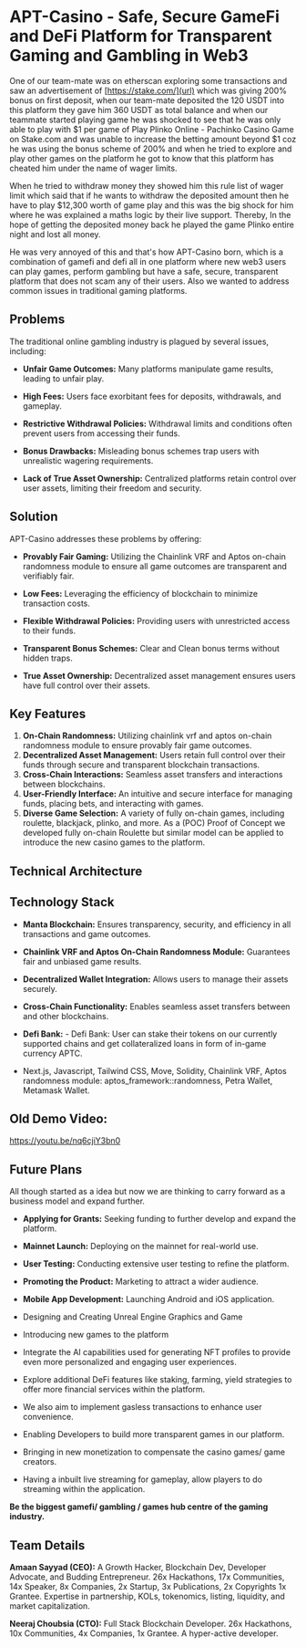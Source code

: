 # APT-Casino - Safe, Secure GameFi and DeFi Platform for Transparent Gaming and Gambling in Web3

One of our team-mate was on etherscan exploring some transactions and saw an advertisement of [https://stake.com/](url) which was giving 200% bonus on first deposit, when our team-mate deposited the 120 USDT into this platform they gave him 360 USDT as total balance and when our teammate started playing game he was shocked to see that he was only able to play with $1 per game of Play Plinko Online - Pachinko Casino Game on Stake.com and was unable to increase the betting amount beyond $1 coz he was using the bonus scheme of 200% and when he tried to explore and play other games on the platform he got to know that this platform has cheated him under the name of wager limits.

When he tried to withdraw money they showed him this rule list of wager limit which said that if he wants to withdraw the deposited amount then he have to play $12,300 worth of game play and this was the big shock for him where he was explained a maths logic by their live support. Thereby, In the hope of getting the deposited money back he played the game Plinko entire night and lost all money.

He was very annoyed of this and that's how APT-Casino born, which is a combination of gamefi and defi all in one platform where new web3 users can play games, perform gambling but have a safe, secure, transparent platform that does not scam any of their users. Also we wanted to address common issues in traditional gaming platforms.

## Problems

The traditional online gambling industry is plagued by several issues, including:
- **Unfair Game Outcomes:** Many platforms manipulate game results, leading to unfair play.

- **High Fees:** Users face exorbitant fees for deposits, withdrawals, and gameplay.

- **Restrictive Withdrawal Policies:** Withdrawal limits and conditions often prevent users from accessing their funds.

- **Bonus Drawbacks:** Misleading bonus schemes trap users with unrealistic wagering requirements.

- **Lack of True Asset Ownership:** Centralized platforms retain control over user assets, limiting their freedom and security.

## Solution

APT-Casino addresses these problems by offering:
- **Provably Fair Gaming:** Utilizing the Chainlink VRF and Aptos on-chain randomness module to ensure all game outcomes are transparent and verifiably fair.

- **Low Fees:** Leveraging the efficiency of blockchain to minimize transaction costs.

- **Flexible Withdrawal Policies:** Providing users with unrestricted access to their funds.

- **Transparent Bonus Schemes:** Clear and Clean bonus terms without hidden traps.

- **True Asset Ownership:** Decentralized asset management ensures users have full control over their assets.

## Key Features

1. **On-Chain Randomness:** Utilizing chainlink vrf and aptos on-chain randomness module to ensure provably fair game outcomes.
2. **Decentralized Asset Management:** Users retain full control over their funds through secure and transparent blockchain transactions.
3. **Cross-Chain Interactions:** Seamless asset transfers and interactions between blockchains.
4. **User-Friendly Interface:** An intuitive and secure interface for managing funds, placing bets, and interacting with games.
5. **Diverse Game Selection:** A variety of fully on-chain games, including roulette, blackjack, plinko, and more. As a (POC) Proof of Concept we developed fully on-chain Roulette but similar model can be applied to introduce the new casino games to the platform.

## Technical Architecture


## Technology Stack

- **Manta Blockchain:** Ensures transparency, security, and efficiency in all transactions and game outcomes.

- **Chainlink VRF and Aptos On-Chain Randomness Module:** Guarantees fair and unbiased game results.

- **Decentralized Wallet Integration:** Allows users to manage their assets securely.

- **Cross-Chain Functionality:** Enables seamless asset transfers between and other blockchains.

- **Defi Bank:** - Defi Bank: User can stake their tokens on our currently supported chains and get collateralized loans in form of in-game currency APTC.

- Next.js, Javascript, Tailwind CSS, Move, Solidity, Chainlink VRF, Aptos randomness module: aptos_framework::randomness, Petra Wallet, Metamask Wallet.

## Old Demo Video:

https://youtu.be/nq6cjiY3bn0

## Future Plans

All though started as a idea but now we are thinking to carry forward as a business model and expand further.

- **Applying for Grants:** Seeking funding to further develop and expand the platform.

- **Mainnet Launch:** Deploying on the mainnet for real-world use.

- **User Testing:** Conducting extensive user testing to refine the platform.

- **Promoting the Product:** Marketing to attract a wider audience.

- **Mobile App Development:** Launching Android and iOS application.

- Designing and Creating Unreal Engine Graphics and Game

- Introducing new games to the platform

- Integrate the AI capabilities used for generating NFT profiles to provide even more personalized and engaging user experiences.

- Explore additional DeFi features like staking, farming, yield strategies to offer more financial services within the platform.

- We also aim to implement gasless transactions to enhance user convenience.

- Enabling Developers to build more transparent games in our platform.

- Bringing in new monetization to compensate the casino games/ game creators.

- Having a inbuilt live streaming for gameplay, allow players to do streaming within the application.

**Be the biggest gamefi/ gambling / games hub centre of the gaming industry.**

## Team Details
**Amaan Sayyad (CEO):** A Growth Hacker, Blockchain Dev, Developer Advocate, and Budding Entrepreneur. 26x Hackathons, 17x Communities, 14x Speaker, 8x Companies, 2x Startup, 3x Publications, 2x Copyrights 1x Grantee. Expertise in partnership, KOLs, tokenomics, listing, liquidity, and market capitalization.

**Neeraj Choubsia (CTO):** Full Stack Blockchain Developer. 26x Hackathons, 10x Communities, 4x Companies, 1x Grantee. A hyper-active developer.